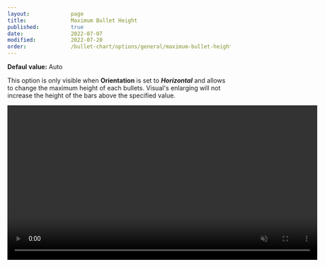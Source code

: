 ```yaml
---
layout:             page
title:              Maximum Bullet Height
published:          true
date:               2022-07-07
modified:   	    2022-07-20
order:              /bullet-chart/options/general/maximum-bullet-height
---
```


**Defaul value:** Auto

This option is only visible when **Orientation** is set to ***Horizontal*** and allows to change the maximum height of each bullets. Visual's enlarging will not increase the height of the bars above the specified value.

<video src="images/maximum-bullet-height.mp4" width="700" autoplay loop muted></video>